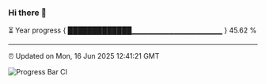 ### Hi there 👋

⏳ Year progress { █████████████▁▁▁▁▁▁▁▁▁▁▁▁▁▁▁▁▁ } 45.62 %

---

⏰ Updated on Mon, 16 Jun 2025 12:41:21 GMT

![Progress Bar CI](https://github.com/liununu/liununu/workflows/Progress%20Bar%20CI/badge.svg)

